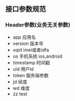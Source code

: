 ## 接口参数规范
### Header参数(业务无关参数)
* app       应用名
* version   版本号
* xqid      imei或者idfa
* os        手机系统 ios,android
* timestamp 时间戳
* uid       用户id
* token     服务端参数
* jd        经度
* wd        维度
* zz        test

